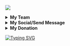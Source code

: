  
![](https://komarev.com/ghpvc/?username=Dumai-200&base=19900099&label=Visitors&style=for-the-badge)






   <details>
     <summary><b>My Team</b></summary>

[RIAN_XD](https://github.com/RIAN-XD) | [JEECK_XD](https://github.com/Jeeck-XD) | [ARDIAN SYAH_XD](https://github.com/AngCyber) | [XENZI_XD](https://github.com/Aldi098) | [RADHIN](https://github.com/radhin123) | [ZEE_K WORLD](https://github.com/ZKWorld)
--|--|--|--|--|--|
![TEAM_1](https://avatars.githubusercontent.com/RIAN-XD?s=110&v=1) | ![TEAM_2](https://avatars.githubusercontent.com/Jeeck-XD?s=200&v=1) | ![TEAM_3](https://avatars.githubusercontent.com/AngCyber?s=90&v=1) | ![TEAM_4](https://avatars.githubusercontent.com/Aldi098?s=150&v=1) | ![TEAM_5](https://avatars.githubusercontent.com/radhin123?s=150&v=1) | ![TEAM_6](https://avatars.githubusercontent.com/ZKWorld?s=150&v=1)
   </details>
   <details>
     <summary><b>My Social/Send Message</b></summary>

[FACEBOOK](https://m.facebook.com/100001316493597) | [WHATSAPP](https://api.whatsapp.com/send/?phone=6283143565470&text=Hello+Bro+I+Am+From+Github+Termux&type=phone_number&app_absent=0) | [TELEGRAM](https://t.me/dumai_991)
--|--|--|
<img src="https://upload.wikimedia.org/wikipedia/commons/thumb/1/16/Facebook-icon-1.png/640px-Facebook-icon-1.png" alt="alt text" width="75" height="75"><a> | <img src="https://github.com/Dumai-991/Dumai-991/blob/main/Image/images%20(1).png" alt="alt text" width="75" height="75"><a> | <img src="https://encrypted-tbn0.gstatic.com/images?q=tbn:ANd9GcQRDcJ3cnJoCklHji9vn8ra3IZywnsCO1stqQ&usqp=CAU" alt="alt text" width="75" height="75"><a> | 
   </details>

   <details>
     <summary><b>My Donation</b></summary>

[PAYPAL](https://www.paypal.com/paypalme/dumai991) | [DANA](https://raw.githubusercontent.com/Dumai-991/Dumai-991/main/Image/Screenshot_2021-06-15-10-33-26-40.jpg) | [GOPAY](https://raw.githubusercontent.com/Dumai-991/Dumai-991/main/Image/Screenshot_2021-06-15-10-45-13-76.jpg) | [OVO](https://raw.githubusercontent.com/Dumai-991/Dumai-991/main/Image/Screenshot_2021-06-15-10-46-08-83.jpg)
--|--|--|--|
<img src="https://cdn-icons-png.flaticon.com/512/888/888870.png" alt="alt text" width="75" height="75"><a>  | <img src="https://a.m.dana.id/danaweb/web/dana-meta-logo.png" alt="alt text" width="75" height="75"><a>  | <img src="https://encrypted-tbn0.gstatic.com/images?q=tbn:ANd9GcS2Xk8qkzKUo7BZPBCFqGyGXu-6gU0R9K75ag&usqp=CAU" alt="alt text" width="75" height="75"><a>  | <img src="https://kamuspromo.com/wp-content/uploads/2023/02/img.png" alt="alt text" width="75" height="75"><a> 
   </details>

[![Typing SVG](https://readme-typing-svg.demolab.com?font=Koulen&size=23&pause=1000&color=F70000&center=true&width=550&lines=SELAMAT+DATANG+DIGITHUB+%F0%9F%98%81%F0%9F%98%81%F0%9F%98%81;WELCOME+TO+GITHUB+%F0%9F%98%81%F0%9F%98%81%F0%9F%98%81)](https://git.io/typing-svg)
